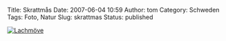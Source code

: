 Title: Skrattmås
Date: 2007-06-04 10:59
Author: tom
Category: Schweden
Tags: Foto, Natur
Slug: skrattmas
Status: published

[![Lachmöve](http://www.fiket.de/pic/skrattmas_s.jpg "Lachmöve")](http://www.fiket.de/pic/skrattmas_l.jpg)

